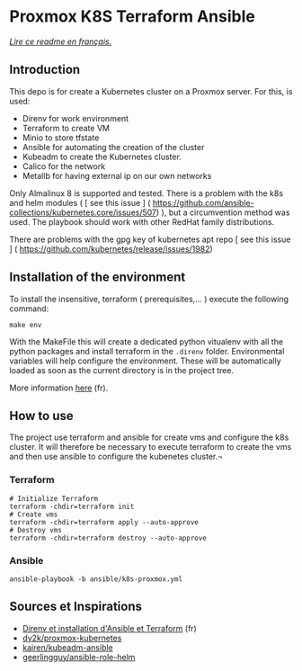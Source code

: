 # Proxmox K8S Terraform Ansible

*[Lire ce readme en français.](./README_fr.md)*

## Introduction

This depo is for create a Kubernetes cluster on a Proxmox server.
For this, is used:

- Direnv for work environment 
- Terraform to create VM
- Minio to store tfstate
- Ansible for automating the creation of the cluster
- Kubeadm to create the Kubernetes cluster.
- Calico for the network
- Metallb for having external ip on our own networks

Only Almalinux 8 is supported and tested.
There is a problem with the k8s and helm modules ( [ see this issue ] ( https://github.com/ansible-collections/kubernetes.core/issues/507) ), but a circumvention method was used.
The playbook should work with other RedHat family distributions.

There are problems with the gpg key of kubernetes apt repo [ see this issue ] ( https://github.com/kubernetes/release/issues/1982)

## Installation of the environment

To install the insensitive, terraform ( prerequisites,... ) execute the following command:

```
make env
```

With the MakeFile this will create a dedicated python vitualenv with all the python packages and install terraform in the `.direnv` folder.
Environmental variables will help configure the environment.
These will be automatically loaded as soon as the current directory is in the project tree.


More information [here](https://ansible-ultimate-edition.readthedocs.io/en/latest/exercises/basics/ex02-config.html) (fr).

## How to use

The project use terraform and ansible for create vms and configure the k8s cluster.
It will therefore be necessary to execute terraform to create the vms and then use ansible to configure the kubenetes cluster.¬

### Terraform

```
# Initialize Terraform
terraform -chdir=terraform init
# Create vms
terraform -chdir=terraform apply --auto-approve
# Destroy vms
terraform -chdir=terraform destroy --auto-approve

```

### Ansible

```
ansible-playbook -b ansible/k8s-proxmox.yml
```

## Sources et Inspirations

- [Direnv et installation d'Ansible et Terraform](https://ansible-ultimate-edition.readthedocs.io/en/latest/) (fr)
- [dy2k/proxmox-kubernetes](https://github.com/dy2k/proxmox-kubernetes)
- [kairen/kubeadm-ansible](https://github.com/kairen/kubeadm-ansible)
- [geerlingguy/ansible-role-helm](https://github.com/geerlingguy/ansible-role-helm)
